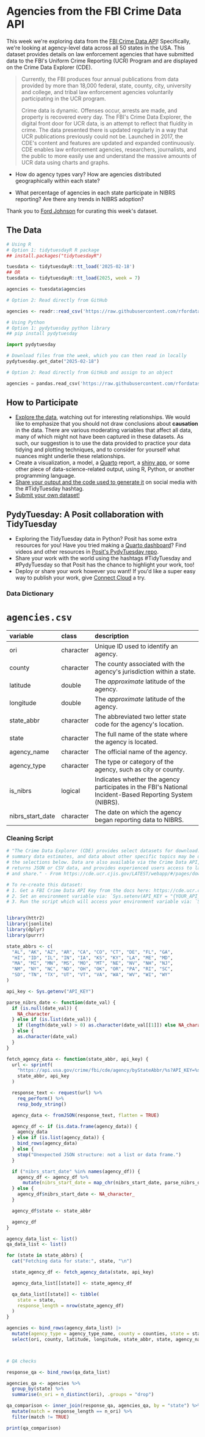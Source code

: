 # Agencies from the FBI Crime Data API

This week we're exploring data from the [FBI Crime Data API](https://cde.ucr.cjis.gov/LATEST/webapp/#/pages/docApi)! Specifically, we're looking at agency-level data across all 50 states in the USA. This dataset provides details on law enforcement agencies that have submitted data to the FBI's Uniform Crime Reporting (UCR) Program and are displayed on the Crime Data Explorer (CDE).

> Currently, the FBI produces four annual publications from data provided by more than 18,000 federal, state, county, city, university and college, and tribal law enforcement agencies voluntarily participating in the UCR program.
>
> Crime data is dynamic. Offenses occur, arrests are made, and property is recovered every day. The FBI's Crime Data Explorer, the digital front door for UCR data, is an attempt to reflect that fluidity in crime. The data presented there is updated regularly in a way that UCR publications previously could not be. Launched in 2017, the CDE's content and features are updated and expanded continuously. CDE enables law enforcement agencies, researchers, journalists, and the public to more easily use and understand the massive amounts of UCR data using charts and graphs.

-   How do agency types vary? How are agencies distributed geographically within each state?

-   What percentage of agencies in each state participate in NIBRS reporting? Are there any trends in NIBRS adoption?

Thank you to [Ford Johnson](https://github.com/bradfordjohnson) for curating this week's dataset.

## The Data

``` r
# Using R
# Option 1: tidytuesdayR R package
## install.packages("tidytuesdayR")

tuesdata <- tidytuesdayR::tt_load('2025-02-18')
## OR
tuesdata <- tidytuesdayR::tt_load(2025, week = 7)

agencies <- tuesdata$agencies

# Option 2: Read directly from GitHub

agencies <- readr::read_csv('https://raw.githubusercontent.com/rfordatascience/tidytuesday/main/data/2025/2025-02-18/agencies.csv')
```

``` python
# Using Python
# Option 1: pydytuesday python library
## pip install pydytuesday

import pydytuesday

# Download files from the week, which you can then read in locally
pydytuesday.get_date("2025-02-18")

# Option 2: Read directly from GitHub and assign to an object

agencies = pandas.read_csv('https://raw.githubusercontent.com/rfordatascience/tidytuesday/main/data/2025/2025-02-18/agencies.csv')
```

## How to Participate

-   [Explore the data](https://r4ds.hadley.nz/), watching out for interesting relationships. We would like to emphasize that you should not draw conclusions about **causation** in the data. There are various moderating variables that affect all data, many of which might not have been captured in these datasets. As such, our suggestion is to use the data provided to practice your data tidying and plotting techniques, and to consider for yourself what nuances might underlie these relationships.
-   Create a visualization, a model, a [Quarto](https://quarto.org/) report, a [shiny app](https://shiny.posit.co/), or some other piece of data-science-related output, using R, Python, or another programming language.
-   [Share your output and the code used to generate it](../../../sharing.md) on social media with the #TidyTuesday hashtag.
-   [Submit your own dataset!](../../../pr_instructions.md)

## PydyTuesday: A Posit collaboration with TidyTuesday

-   Exploring the TidyTuesday data in Python? Posit has some extra resources for you! Have you tried making a [Quarto dashboard](https://quarto.org/docs/dashboards/)? Find videos and other resources in [Posit's PydyTuesday repo](https://github.com/posit-dev/python-tidytuesday-challenge).
-   Share your work with the world using the hashtags #TidyTuesday and #PydyTuesday so that Posit has the chance to highlight your work, too!
-   Deploy or share your work however you want! If you'd like a super easy way to publish your work, give [Connect Cloud](https://connect.posit.cloud/) a try.

### Data Dictionary

# `agencies.csv`

| variable         | class     | description                                                                                              |
|:-----------------|:----------|:---------------------------------------------------------------------------------------------------------|
| ori              | character | Unique ID used to identify an agency.                                                                    |
| county           | character | The county associated with the agency's jurisdiction within a state.                                     |
| latitude         | double    | The *approximate* latitude of the agency.                                                                |
| longitude        | double    | The *approximate* latitude of the agency.                                                                |
| state_abbr       | character | The abbreviated two letter state code for the agency's location.                                         |
| state            | character | The full name of the state where the agency is located.                                                  |
| agency_name      | character | The official name of the agency.                                                                         |
| agency_type      | character | The type or category of the agency, such as city or county.                                              |
| is_nibrs         | logical   | Indicates whether the agency participates in the FBI's National Incident-Based Reporting System (NIBRS). |
| nibrs_start_date | character | The date on which the agency began reporting data to NIBRS.                                              |

### Cleaning Script

``` r
# "The Crime Data Explorer (CDE) provides select datasets for download. Incident-based data by state,
# summary data estimates, and data about other specific topics may be downloaded in CSV files from
# the selections below. Data are also available via the Crime Data API, a read-only web service that
# returns JSON or CSV data, and provides experienced users access to large amounts of UCR data to use
# and share." - From https://cde.ucr.cjis.gov/LATEST/webapp/#/pages/downloads

# To re-create this dataset:
# 1. Get a FBI Crime Data API Key from the docs here: https://cde.ucr.cjis.gov/LATEST/webapp/#/pages/docApi
# 2. Set an environment variable via: `Sys.setenv(API_KEY = "{YOUR_API_KEY}")`
# 3. Run the script which will access your environment variable via: `Sys.getenv("API_KEY")`


library(httr2)
library(jsonlite)
library(dplyr)
library(purrr)

state_abbrs <- c(
  "AL", "AK", "AZ", "AR", "CA", "CO", "CT", "DE", "FL", "GA",
  "HI", "ID", "IL", "IN", "IA", "KS", "KY", "LA", "ME", "MD",
  "MA", "MI", "MN", "MS", "MO", "MT", "NE", "NV", "NH", "NJ",
  "NM", "NY", "NC", "ND", "OH", "OK", "OR", "PA", "RI", "SC",
  "SD", "TN", "TX", "UT", "VT", "VA", "WA", "WV", "WI", "WY"
)

api_key <- Sys.getenv("API_KEY")

parse_nibrs_date <- function(date_val) {
  if (is.null(date_val)) {
    NA_character_
  } else if (is.list(date_val)) {
    if (length(date_val) > 0) as.character(date_val[[1]]) else NA_character_
  } else {
    as.character(date_val)
  }
}

fetch_agency_data <- function(state_abbr, api_key) {
  url <- sprintf(
    "https://api.usa.gov/crime/fbi/cde/agency/byStateAbbr/%s?API_KEY=%s",
    state_abbr, api_key
  )

  response_text <- request(url) %>%
    req_perform() %>%
    resp_body_string()

  agency_data <- fromJSON(response_text, flatten = TRUE)

  agency_df <- if (is.data.frame(agency_data)) {
    agency_data
  } else if (is.list(agency_data)) {
    bind_rows(agency_data)
  } else {
    stop("Unexpected JSON structure: not a list or data frame.")
  }

  if ("nibrs_start_date" %in% names(agency_df)) {
    agency_df <- agency_df %>%
      mutate(nibrs_start_date = map_chr(nibrs_start_date, parse_nibrs_date))
  } else {
    agency_df$nibrs_start_date <- NA_character_
  }

  agency_df$state <- state_abbr

  agency_df
}

agency_data_list <- list()
qa_data_list <- list()

for (state in state_abbrs) {
  cat("Fetching data for state:", state, "\n")

  state_agency_df <- fetch_agency_data(state, api_key)

  agency_data_list[[state]] <- state_agency_df

  qa_data_list[[state]] <- tibble(
    state = state,
    response_length = nrow(state_agency_df)
  )
}

agencies <- bind_rows(agency_data_list) |>
  mutate(agency_type = agency_type_name, county = counties, state = state_name) |>
  select(ori, county, latitude, longitude, state_abbr, state, agency_name, agency_type, is_nibrs, nibrs_start_date)



# QA checks

response_qa <- bind_rows(qa_data_list)

agencies_qa <- agencies %>%
  group_by(state) %>%
  summarise(n_ori = n_distinct(ori), .groups = "drop")

qa_comparison <- inner_join(response_qa, agencies_qa, by = "state") %>%
  mutate(match = response_length == n_ori) %>%
  filter(match != TRUE)

print(qa_comparison)
```
